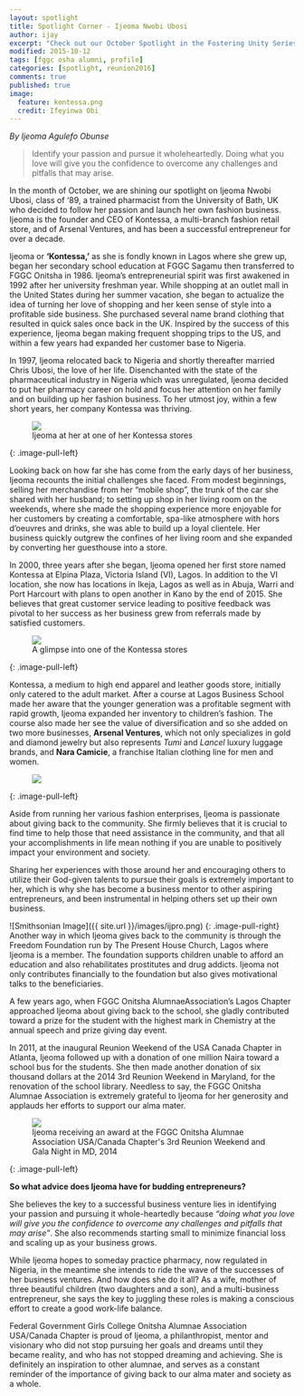 ```yaml
---
layout: spotlight
title: Spotlight Corner - Ijeoma Nwobi Ubosi
author: ijay
excerpt: "Check out our October Spotlight in the Fostering Unity Series featuring Ijeoma Nwobi Ubosi, Class of '89."
modified: 2015-10-12
tags: [fggc osha alumni, profile]
categories: [spotlight, reunion2016]
comments: true
published: true
image:
  feature: kontessa.png
  credit: Ifeyinwa Obi
---
```

*By Ijeoma Agulefo Obunse*

> Identify your passion and pursue it wholeheartedly. Doing what you love will give you the confidence to overcome any challenges and pitfalls that may arise.

In the month of October, we are shining our spotlight on Ijeoma Nwobi Ubosi, class of ‘89, a trained pharmacist from the University of Bath, UK who decided to follow her passion and launch her own fashion business. Ijeoma is the founder and CEO of Kontessa, a multi-branch fashion retail store, and of Arsenal Ventures, and has been a successful entrepreneur for over a decade. 

Ijeoma or **‘Kontessa,’** as she is fondly known in Lagos where she grew up, began her secondary school education at FGGC Sagamu then transferred to FGGC Onitsha in 1986. Ijeoma’s entrepreneurial spirit was first awakened in 1992 after her university freshman year.  While shopping at an outlet mall in the United States during her summer vacation, she began to actualize the idea of turning her love of shopping and her keen sense of style into a profitable side business. She purchased several name brand clothing that resulted in quick sales once back in the UK. Inspired by the success of this experience, Ijeoma began making frequent shopping trips to the US, and within a few years had expanded her customer base to Nigeria.

In 1997, Ijeoma relocated back to Nigeria and shortly thereafter married Chris Ubosi, the love of her life. Disenchanted with the state of the pharmaceutical industry in Nigeria which was unregulated, Ijeoma decided to put her pharmacy career on hold and focus her attention on her family and on building up her fashion business. To her utmost joy, within a few short years, her company Kontessa was thriving.

<figure>
	<a href="{{ site.url }}/images/ijeoma.jpg"><img src="{{ site.url }}/images/ijeoma.jpg"></a>
	<figcaption>Ijeoma at her at one of her Kontessa stores</figcaption>
</figure>
{: .image-pull-left}

Looking back on how far she has come from the early days of her business, Ijeoma recounts the initial challenges she faced. From modest beginnings, selling her merchandise from her “mobile shop”, the trunk of the car she shared with her husband; to setting up shop in her living room on the weekends, where she made the shopping experience more enjoyable for her customers by creating a comfortable, spa-like atmosphere with hors d’oeuvres and drinks, she was able to build up a loyal clientele. Her business quickly outgrew the confines of her living room and she expanded by converting her guesthouse into a store.
 
In 2000, three years after she began, Ijeoma opened her first store named Kontessa at Elpina Plaza, Victoria Island (VI), Lagos. In addition to the VI location, she now has locations in Ikeja, Lagos as well as in Abuja, Warri and Port Harcourt with plans to open another in Kano by the end of 2015. She believes that great customer service leading to positive feedback was pivotal to her success as her business grew from referrals made by satisfied customers.

<figure>
	<a href="{{ site.url }}/images/kontessa/storepic1.jpg"><img src="{{ site.url }}/images/kontessa/storepic1.jpg"></a>
	<figcaption>A glimpse into one of the Kontessa stores</figcaption>
</figure>
{: .image-pull-left}

Kontessa, a medium to high end apparel and leather goods store, initially only catered to the adult market. After a course at Lagos Business School made her aware that the younger generation was a profitable segment with rapid growth, Ijeoma expanded her inventory to children’s fashion. The course also made her see the value of diversification and so she added on two more businesses, **Arsenal Ventures**, which not only specializes in gold and diamond jewelry but also represents *Tumi* and *Lancel* luxury luggage brands, and **Nara Camicie**, a franchise Italian clothing line for men and women.

<figure>
	<a href="{{ site.url }}/images/kontessa/storepic2.jpg"><img src="{{ site.url }}/images/kontessa/storepic2.jpg"></a>
</figure>
{: .image-pull-left}

Aside from running her various fashion enterprises, Ijeoma is passionate about giving back to the community.  She firmly believes that it is crucial to find time to help those that need assistance in the community, and that all your accomplishments in life mean nothing if you are unable to positively impact your environment and society.  

Sharing her experiences with those around her and encouraging others to utilize their God-given talents to pursue their goals is extremely important to her, which is why she has become a business mentor to other aspiring entrepreneurs, and been instrumental in helping others set up their own business.

![Smithsonian Image]({{ site.url }}/images/ijpro.png)
{: .image-pull-right}
Another way in which Ijeoma gives back to the community is through the Freedom Foundation run by The Present House Church, Lagos where Ijeoma is a member. The foundation supports children unable to afford an education and also rehabilitates prostitutes and drug addicts. Ijeoma not only contributes financially to the foundation but also gives motivational talks to the beneficiaries. 

A few years ago, when FGGC Onitsha AlumnaeAssociation’s Lagos Chapter approached Ijeoma about giving back to the school, she gladly contributed toward a prize for the student with the highest mark in Chemistry at the annual speech and prize giving day event. 

In 2011, at the inaugural Reunion Weekend of the USA Canada Chapter in Atlanta, Ijeoma followed up with a donation of one million Naira toward a school bus for the students. She then made another donation of six thousand dollars at the 2014 3rd Reunion Weekend in Maryland, for the renovation of the school library. Needless to say, the FGGC Onitsha Alumnae Association is extremely grateful to Ijeoma for her generosity and applauds her efforts to support our alma mater.

<figure>
	<a href="{{ site.url }}/images/kontessa/ijeoma3.jpg"><img src="{{ site.url }}/images/kontessa/ijeoma3.jpg"></a>
	<figcaption>Ijeoma receiving an award at the FGGC Onitsha Alumnae Association USA/Canada Chapter's 3rd Reunion Weekend and Gala Night in MD, 2014</figcaption>
</figure>
{: .image-pull-left}

**So what advice does Ijeoma have for budding entrepreneurs?**

She believes the key to a successful business venture lies in identifying your passion and pursuing it whole-heartedly because *“doing what you love will give you the confidence to overcome any challenges and pitfalls that may arise”*.  She also recommends starting small to minimize financial loss and scaling up as your business grows.

While Ijeoma hopes to someday practice pharmacy, now regulated in Nigeria, in the meantime she intends to ride the wave of the successes of her business ventures. And how does she do it all? As a wife, mother of three beautiful children (two daughters and a son), and a multi-business entrepreneur, she says the key to juggling these roles is making a conscious effort to create a good work-life balance.

Federal Government Girls College Onitsha Alumnae Association USA/Canada Chapter is proud of Ijeoma, a philanthropist, mentor and visionary who did not stop pursuing her goals and dreams until they became reality, and who has not stopped dreaming and achieving. She is definitely an inspiration to other alumnae, and serves as a constant reminder of the importance of giving back to our alma mater and society as a whole.

